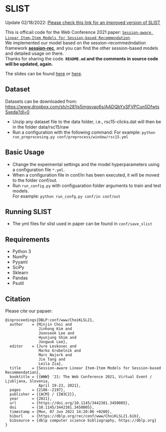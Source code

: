 # SLIST

Update 02/18/2022: [Please check this link for an improved version of SLIST](https://github.com/jin530/SWalk)

This is officail code for the Web Conference 2021 paper: [`Session-aware Linear Item-Item Models for Session-based Recommendation`](https://arxiv.org/abs/2103.16104).</br>
We implemented our model based on the session-recommedndation framework [**session-rec**](https://github.com/rn5l/session-rec), and you can find the other session-based models and detailed usage on there.</br> 
Thanks for sharing the code.
**`README.md` and the comments in source code will be updated, again.**

The slides can be found [here](https://www.slideshare.net/ssuser1f2162/sessionaware-linear-itemitem-models-for-sessionbased-recommendation-www-2021) or [here](https://drive.google.com/file/d/1h4UOPWnpj5_90CFf0DYtE_NqTDYrOpAX/view?usp=sharing).

## Dataset
Datasets can be downloaded from: </br>
https://www.dropbox.com/sh/n281js5mgsvao6s/AADQbYxSFVPCun5DfwtsSxeda?dl=0

- Unzip any dataset file to the data folder, i.e., rsc15-clicks.dat will then be in the folder data/rsc15/raw 
- Run a configuration with the following command:
For example: ```python run_preprocesing.py conf/preprocess/window/rsc15.yml```

## Basic Usage
- Change the expeimental settings and the model hyperparameters using a configuration file `*.yml`. </br>
- When a configuration file in conf/in has been executed, it will be moved to the folder conf/out.
- Run `run_config.py` with configuaration folder arguments to train and test models. </br>
For example: ```python run_confg.py conf/in conf/out```

## Running SLIST
- The yml files for slist used in paper can be found in `conf/save_slist`

## Requirements
- Python 3
- NumPy
- Pyyaml
- SciPy
- Sklearn
- Pandas
- Psutil

## Citation
Please cite our papaer:
```
@inproceedings{DBLP:conf/www/ChoiKLSL21,
  author    = {Minjin Choi and
               Jinhong Kim and
               Joonseok Lee and
               Hyunjung Shim and
               Jongwuk Lee},
  editor    = {Jure Leskovec and
               Marko Grobelnik and
               Marc Najork and
               Jie Tang and
               Leila Zia},
  title     = {Session-aware Linear Item-Item Models for Session-based Recommendation},
  booktitle = {{WWW} '21: The Web Conference 2021, Virtual Event / Ljubljana, Slovenia,
               April 19-23, 2021},
  pages     = {2186--2197},
  publisher = {{ACM} / {IW3C2}},
  year      = {2021},
  url       = {https://doi.org/10.1145/3442381.3450005},
  doi       = {10.1145/3442381.3450005},
  timestamp = {Mon, 07 Jun 2021 14:20:06 +0200},
  biburl    = {https://dblp.org/rec/conf/www/ChoiKLSL21.bib},
  bibsource = {dblp computer science bibliography, https://dblp.org}
}
```
